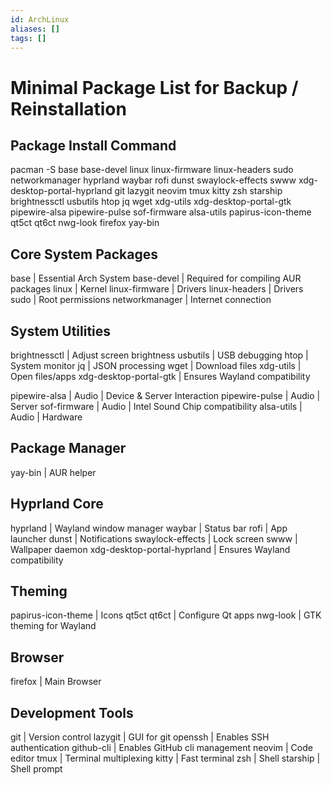 ```yaml
---
id: ArchLinux
aliases: []
tags: []
---
```


# Minimal Package List for Backup / Reinstallation

## Package Install Command

pacman -S base base-devel linux linux-firmware linux-headers sudo networkmanager hyprland waybar rofi dunst swaylock-effects swww xdg-desktop-portal-hyprland git lazygit neovim tmux kitty zsh starship brightnessctl usbutils htop jq wget xdg-utils xdg-desktop-portal-gtk pipewire-alsa pipewire-pulse sof-firmware alsa-utils papirus-icon-theme qt5ct qt6ct nwg-look firefox yay-bin


## Core System Packages

base                        | Essential Arch System
base-devel                  | Required for compiling AUR packages
linux                       | Kernel
linux-firmware              | Drivers
linux-headers               | Drivers
sudo                        | Root permissions
networkmanager              | Internet connection

## System Utilities

brightnessctl               | Adjust screen brightness
usbutils                    | USB debugging
htop                        | System monitor
jq                          | JSON processing
wget                        | Download files
xdg-utils                   | Open files/apps
xdg-desktop-portal-gtk      | Ensures Wayland compatibility

pipewire-alsa               | Audio | Device & Server Interaction
pipewire-pulse              | Audio | Server
sof-firmware                | Audio | Intel Sound Chip compatibility
alsa-utils                  | Audio | Hardware

## Package Manager

yay-bin                     | AUR helper

## Hyprland Core

hyprland                    | Wayland window manager
waybar                      | Status bar
rofi                        | App launcher
dunst                       | Notifications
swaylock-effects            | Lock screen
swww                        | Wallpaper daemon
xdg-desktop-portal-hyprland | Ensures Wayland compatibility

## Theming

papirus-icon-theme          | Icons
qt5ct qt6ct                 | Configure Qt apps
nwg-look                    | GTK theming for Wayland

## Browser

firefox                     | Main Browser


## Development Tools

git                         | Version control
lazygit                     | GUI for git
openssh                     | Enables SSH authentication
github-cli                  | Enables GitHub cli management
neovim                      | Code editor
tmux                        | Terminal multiplexing
kitty                       | Fast terminal
zsh                         | Shell
starship                    | Shell prompt
